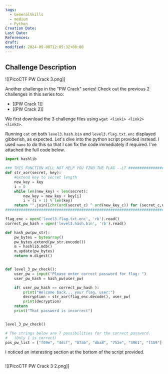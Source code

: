 ```yaml
---
tags:
  - GeneralSkills
  - medium
  - Python
Creation Date: 
Last Date: 
References: 
draft: 
modified: 2024-09-08T12:05:32+08:00
---
```

## Challenge Description

![[PicoCTF PW Crack 3.png]]

Another challenge in the "PW Crack" series! Check out the previous 2 challenges in this series too:

- [[PW Crack 1]]
- [[PW Crack 2]]

We first download the 3 challenge files using `wget <link1> <link2> <link3>`. 

Running `cat` on both `level3.hash.bin` and `level3.flag.txt.enc` displayed gibberish, as expected. Let's dive into the python script provided instead. I used `nano` to do this so that I can fix the code immediately if required. I've attached the full code below.

```python
import hashlib

### THIS FUNCTION WILL NOT HELP YOU FIND THE FLAG --LT ########################
def str_xor(secret, key):  
    #extend key to secret length
    new_key = key
    i = 0
    while len(new_key) < len(secret):
        new_key = new_key + key[i]
        i = (i + 1) % len(key)        
    return "".join([chr(ord(secret_c) ^ ord(new_key_c)) for (secret_c,new_key_c) in zip(secret,new_key)])
###############################################################################

flag_enc = open('level3.flag.txt.enc', 'rb').read()
correct_pw_hash = open('level3.hash.bin', 'rb').read()

def hash_pw(pw_str):
    pw_bytes = bytearray()
    pw_bytes.extend(pw_str.encode())
    m = hashlib.md5()
    m.update(pw_bytes)
    return m.digest()


def level_3_pw_check():
    user_pw = input("Please enter correct password for flag: ")
    user_pw_hash = hash_pw(user_pw)

    if( user_pw_hash == correct_pw_hash ):
		print("Welcome back... your flag, user:")
		decryption = str_xor(flag_enc.decode(), user_pw)
		print(decryption)
	return
    print("That password is incorrect")


level_3_pw_check()

# The strings below are 7 possibilities for the correct password. 
#   (Only 1 is correct)
pos_pw_list = ["f09e", "4dcf", "87ab", "dba8", "752e", "3961", "f159"]
```

I noticed an interesting section at the bottom of the script provided.

```python

```

![[PicoCTF PW Crack 3 2.png]]
